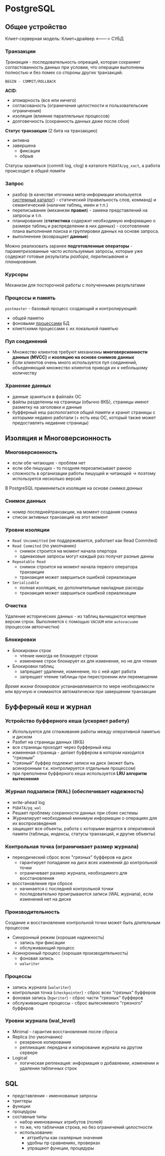 # PostgreSQL

## Общее устройство
Клиет-серверная модель:
Клиет+драйвер <---> СУБД

### Транзакции
*Транакция* - последовательность опреаций, которая сохраняет согластованность данных при условии, что операции выполнены полностью и без помех со стороны других транзакций.

`BEGIN - COMMIT/ROLLBACK`

**ACID**:
- атомарность (все или ничего)
- согласованость (ограничения целостности и пользовательские ограничения)
- изоляция (влияние параллельных процессов)
- долговечность (сохранность данных даже после сбоя)

**Статус транзакции** (2 бита на транзакцию)
- активна
- завершена
  - фиксация
  - обрыв

Статусы храняться (commit log, clog) в каталоге `PGDATA/pg_xact`, а работа происходит в *общей памяти* 

### Запрос
- разбор (в качестве иточника мета-информации ипользуется [системный каталог](./data_organization.md#системный-каталог)) - статический (правильность слов, комманд) и семантический (налачие таблиц, имен и т.п.)
- переписывание (механизм **правил**) - замена представлений на запросы и т.п.
- планирование (**статистика** содержит необходимую информацию о размере таблиц и распределении в них данных) - сосотовление плана выполнения поиска и группировки данных на основе запроса.
- выполненеие (возвращает **данные**)

Можно реализовать заранее **подготовленные операторы** - параметризованные часто используемые запросы, которые уже содержат готовые результаты *разбора*, *переписывания* и *планирования*.

### Курсоры
Механизм для посторочной работы с полученными результатами

### Процессы и память
`postmaster` - базовый процесс создающий и контролирующий:
- общей памятю
- фоновыми [процессами](#процессы) БД
- клиетскими процессами с их локальной памятью

### Пул соединений
- Множество клиентов требуют механизмы **многоверсионности данных (MVCC)** и **изоляцию на основе снимков данных**
- Если клиентов очень много используется пул соединений, объеденяющий множество клиентов приводя их к небольшому количеству

### Хранение данных
- данные зраняться в файлайх ОС
- файлы разделенны на страницы (обычно 8КБ), страницы имеют разметку на заголовки и данные
- буфферный кеш распологается *общей памяти* и хранит страницы с которыми недавно работали (+ есть кеш ОС, который также может предоставлять недавние страницы)

## Изоляция и Многоверсионность

### Многоверсионность
- если обе читающих - проблем нет
- если обе пишущих - то поздняя перезаписывает ранюю
- сложность в организации работы пишущей и читающей -> поэтому используется несколько версий

В PostgreSQL применяеться изоляция на основе *снимка данных*

### Снимок данных
- номер последнейтранзакции, на момент создания снимка
- список активных транзакций на этот момент

### Уровни изоляции
- `Read Uncommitted` (не поддерживается, работает как Read Commited)
- `Read Commited` (по умолчанию)
  - снимок строится на момент начала опертора
  - одинаковые запросы могут каждый раз получат разные данны
- `Repeatable Read`
  - снимок строится на момент начала первого оператора транзакции
  - транзакция может завршиться ошибкой сериализации
- `Serializable`
  - полная изоляция, но дополнительные накладные расходы
  - транзакция может завршиться ошибкой сериализации

### Очистка
Удаление исторических данных - из таблиц вычищаются мертвые версии строк.
Выполняется с помощью `VACUUM` или `autovacuume` (процессом автоочистки)

### Блокировки
- Блокировки строк
  - чтение никогда не блокирует строки
  - изменение строк блокирует их для изменения, но не для чтения
- Блокировки таблиц
  - запрещает удаление, изменение, по с ней идет работа
  - запрещает чтение таблицы при перестроении или перемещении

*Время жизни блокировок* устананавливается по мере необходимости или вручную и снимаются автоматически при завершении транзакции

## Буфферный кеш и журнал

### Устройство буфферного кеша (ускоряет работу)
- Используется для сглаживания работы между оперативной памятью и диском
- Разбит на страницы данных (8КБ)
- все страницы проходят через буфферный кеш
- измененая страница - делает буффером в котором находится "грязным"
- "грязный" буффер подлежит записи на диск (может быть асинхронным т.к. контролируется отдельным процессом)
- при преполнени буфферного кеша используется **LRU алгоритм вытеснения**

### Журнал подзаписи (WAL) (обеспечивает надежность)
- write-ahead log
- `PGDATA/pg_wal`
- Решает проблему сохранности данных при сбоях системы
- Журналирует необходимый минимум информации о операциях для их воспроизведения
- защищает все объекты, работа с которыми ведется в оперативной памяти (таблицы, индексы, статусы транзакций, и другие объекты)

### Контрольная точка (ограничивает размер журнала)
- переодический сброс всех "грязных" буфферов на диск
  - гарантирует попадание на диск всех изменений до контрольной точки
  - ограничевает размер журнала, необходимого для восстановления
- восстановление при сбросе
  - начинается с последней контрольной точки
  - последовательно проигрываются записи (WAL журнала), если изменений нет на диске

### Производительность
Создание и восстановление контрольной точки может быть длительным процессом
- Синхронный режим (хорошая надежность)
  - запись при фиксации
  - обслуживающий процесс
- Асинхронный процесс (хорошая производительность)
  - фоновая запись
  - `walwriter`

### Процессы
- запись журнала (`walwriter`)
- контрольная точка (`checkpointer`) - сброс всех "грязных" буфферов
- фоновая запись (`bgwriter`) - сброс части "грязных" буфферов
- обслуживающие процессы - сброс вытесняемого "грязного" буфферов

### Уровни журнала (wal_level)
- Minimal - гарантия восстановления после сброса
- Replica (по умолчанию)
  - резервное копирование
  - репликация: передача и копирование журнала на другом сервере
- Logical
  - логическая реплекация: информация о добавлении, изменении и удалении табличных строк

## SQL
- представления - именнованые запросы
- триггеры
- функции
- процедуры
- составные типы
  - набор именованных атрибутов (полей)
  - то же, что табличная строка, но без ограничений целостности
  - использование:
    - аттрибуты как скалярные значения
    - удобны пр сравнениях, проверках
    - упращают функции, процедуры